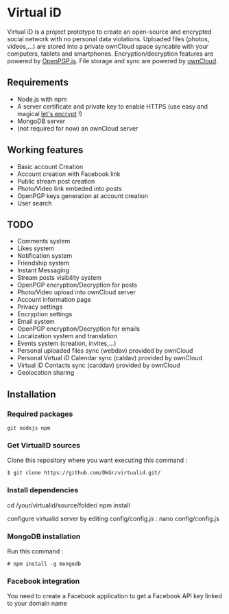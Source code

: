 # Virtual iD

Virtual iD is a project prototype to create an open-source and encrypted social network with no personal data violations. Uploaded files (photos, videos,...) are stored into a private ownCloud space syncable with your computers, tablets and smartphones. Encryption/decryption features are powered by [OpenPGP.js](https://github.com/openpgpjs/openpgpjs). File storage and sync are powered by [ownCloud](https://owncloud.org).

## Requirements
- Node.js with npm
- A server certificate and private key to enable HTTPS (use easy and magical [let's encrypt](https://letsencrypt.org) !)
- MongoDB server
- (not required for now) an ownCloud server

## Working features
- Basic account Creation
- Account creation with Facebook link
- Public stream post creation
- Photo/Video link embeded into posts
- OpenPGP keys generation at account creation
- User search

## TODO
- Comments system
- Likes system
- Notification system
- Friendship system
- Instant Messaging
- Stream posts visibility system
- OpenPGP encryption/Decryption for posts
- Photo/Video upload into ownCloud server
- Account information page
- Privacy settings
- Encryption settings
- Email system
- OpenPGP encryption/Decryption for emails
- Localization system and translation
- Events system (creation, invites,...)
- Personal uploaded files sync (webdav) provided by ownCloud
- Personal Virtual iD Calendar sync (caldav) provided by ownCloud
- Virtual iD Contacts sync (carddav) provided by ownCloud
- Geolocation sharing

## Installation

### Required packages
```
git nodejs npm
```

### Get VirtualID sources
Clone this repository where you want executing this command :
```
$ git clone https://github.com/DkGr/virtualid.git/
```

### Install dependencies
cd /your/virtualid/source/folder/
npm install

configure virtualid server by editing config/config.js :
nano config/config.js


### MongoDB installation
Run this command :
```
# npm install -g mongodb
```

### Facebook integration
You need to create a Facebook application to get a Facebook API key linked to your domain name

